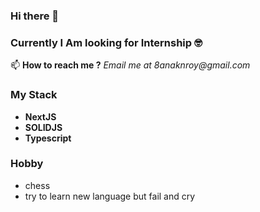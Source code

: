 ### Hi there 👋

### Currently I Am looking for Internship 🤓

📫 **How to reach me ?**
_Email me at 8anaknroy@gmail.com_

### My Stack
- **NextJS**
- **SOLIDJS**
- **Typescript**

### Hobby
- chess
- try to learn new language but fail and cry
